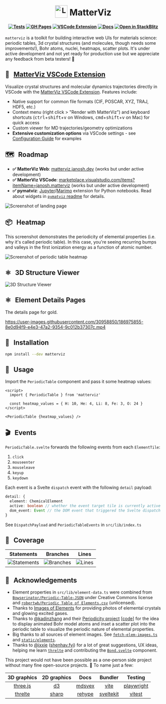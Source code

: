 <h1 align="center">
  <sub><img src="static/favicon.svg" alt="Logo" width="40px"></sub> MatterViz
</h1>

<h4 align="center">

[![Tests](https://github.com/janosh/matterviz/actions/workflows/test.yml/badge.svg)](https://github.com/janosh/matterviz/actions/workflows/test.yml)
[![GH Pages](https://github.com/janosh/matterviz/actions/workflows/gh-pages.yml/badge.svg)](https://github.com/janosh/matterviz/actions/workflows/gh-pages.yml)
[![VSCode Extension](https://img.shields.io/badge/Install%20VSCode-Extension-blue?logo=typescript&logoColor=white)](https://marketplace.visualstudio.com/items?itemName=janosh.matterviz)
[![Docs](https://img.shields.io/badge/Read-the%20docs-blue?logo=googledocs&logoColor=white)](https://matterviz.janosh.dev)
[![Open in StackBlitz](https://img.shields.io/badge/Open%20in-StackBlitz-darkblue?logo=stackblitz&logoColor=white)](https://stackblitz.com/github/janosh/matterviz)

</h4>

`matterviz` is a toolkit for building interactive web UIs for materials science: periodic tables, 3d crystal structures (and molecules, though needs some improvements!), Bohr atoms, nuclei, heatmaps, scatter plots. It's under active development and not yet ready for production use but we appreciate any feedback from beta testers! 🙏

## 🔌 &thinsp; [MatterViz VSCode Extension]

Visualize crystal structures and molecular dynamics trajectories directly in VSCode with the [MatterViz VSCode Extension]. Features include:

- Native support for common file formats (CIF, POSCAR, XYZ, TRAJ, HDF5, etc.)
- Context menu (right click > "Render with MatterViz") and keyboard shortcuts (<kbd>ctrl</kbd>+<kbd>shift</kbd>+<kbd>v</kbd> on Windows, <kbd>cmd</kbd>+<kbd>shift</kbd>+<kbd>v</kbd> on Mac) for quick access
- Custom viewer for MD trajectories/geometry optimizations
- **Extensive customization options** via VSCode settings - see [Configuration Guide](extensions/vscode/readme.md#️-configuration--customization) for examples

[matterviz vscode extension]: https://marketplace.visualstudio.com/items?itemName=janosh.matterviz

## 🗺️ &thinsp; Roadmap

- **✅ MatterViz Web**: [matterviz.janosh.dev](https://matterviz.janosh.dev) (works but under active development)
- **✅ MatterViz VSCode**: [marketplace.visualstudio.com/items?itemName=janosh.matterviz](https://marketplace.visualstudio.com/items?itemName=janosh.matterviz) (works but under active development)
- **✅ pymatviz**: [Jupyter](https://jupyter.org)/[Marimo](https://marimo.io) extension for Python notebooks. Read about widgets in [`pymatviz` readme](https://github.com/janosh/pymatviz/blob/main/readme.md#interactive-widgets) for details.

![Screenshot of landing page](static/2023-02-13-landing-page.webp)

## 📦 &thinsp; Heatmap

This screenshot demonstrates the periodicity of elemental properties (i.e. why it's called periodic table). In this case, you're seeing recurring bumps and valleys in the first ionization energy as a function of atomic number.

![Screenshot of periodic table heatmap](static/2023-02-13-heatmap.webp)

## ⚛️ &thinsp; 3D Structure Viewer

![3D Structure Viewer](https://github.com/janosh/matterviz/assets/30958850/72f78ad8-16fc-4eab-84ca-a985ce27e2b1)

## ⚛️ &thinsp; Element Details Pages

The details page for gold.

<https://user-images.githubusercontent.com/30958850/186975855-8e0d94f9-e4e3-47a2-9354-9c012b37307c.mp4>

## 🔨 &thinsp; Installation

```sh
npm install --dev matterviz
```

## 📙 &thinsp; Usage

Import the `PeriodicTable` component and pass it some heatmap values:

```svelte
<script>
  import { PeriodicTable } from 'matterviz'

  const heatmap_values = { H: 10, He: 4, Li: 8, Fe: 3, O: 24 }
</script>

<PeriodicTable {heatmap_values} />
```

## 🎬 &thinsp; Events

`PeriodicTable.svelte` forwards the following events from each `ElementTile`:

1. `click`
1. `mouseenter`
1. `mouseleave`
1. `keyup`
1. `keydown`

Each event is a Svelte `dispatch` event with the following `detail` payload:

```ts
detail: {
  element: ChemicalElement
  active: boolean // whether the event target tile is currently active
  dom_event: Event // the DOM event that triggered the Svelte dispatch
}
```

See `DispatchPayload` and `PeriodicTableEvents` in `src/lib/index.ts`

## 🧪 &thinsp; Coverage

| Statements                                                                                 | Branches                                                                          | Lines                                                                            |
| ------------------------------------------------------------------------------------------ | --------------------------------------------------------------------------------- | -------------------------------------------------------------------------------- |
| ![Statements](https://img.shields.io/badge/statements-99.84%25-brightgreen.svg?style=flat) | ![Branches](https://img.shields.io/badge/branches-82.92%25-yellow.svg?style=flat) | ![Lines](https://img.shields.io/badge/lines-99.84%25-brightgreen.svg?style=flat) |

## 🙏 &thinsp; Acknowledgements

- Element properties in `src/lib/element-data.ts` were combined from [`Bowserinator/Periodic-Table-JSON`](https://github.com/Bowserinator/Periodic-Table-JSON/blob/master/PeriodicTableJSON.json) under Creative Commons license and [`robertwb/Periodic Table of Elements.csv`](https://gist.github.com/robertwb/22aa4dbfb6bcecd94f2176caa912b952) (unlicensed).
- Thanks to [Images of Elements](https://images-of-elements.com) for providing photos of elemental crystals and glowing excited gases.
- Thanks to [@kadinzhang](https://github.com/kadinzhang) and their [Periodicity project](https://ptable.netlify.app) [[code](https://github.com/kadinzhang/Periodicity)] for the idea to display animated Bohr model atoms and inset a scatter plot into the periodic table to visualize the periodic nature of elemental properties.
- Big thanks to all sources of element images. See [`fetch-elem-images.ts`](https://github.com/janosh/matterviz/blob/-/src/fetch-elem-images.ts) and [`static/elements`](https://github.com/janosh/matterviz/tree/main/static/elements).
- Thanks to [@ixxie](https://github.com/ixxie) ([shenhav.fyi](https://shenhav.fyi)) for a lot of great suggestions, UX ideas, helping me learn [`threlte`](https://threlte.xyz) and contributing the [`Bond.svelte`](https://github.com/janosh/matterviz/blob/-/src/lib/structure/Bond.svelte) component.

This project would not have been possible as a one-person side project without many fine open-source projects. 🙏 To name just a few:

|           3D graphics           |               2D graphics                |                     Docs                     |               Bundler               |               Testing                |
| :-----------------------------: | :--------------------------------------: | :------------------------------------------: | :---------------------------------: | :----------------------------------: |
| [three.js](https://threejs.org) |          [d3](https://d3js.org)          |         [mdsvex](https://mdsvex.com)         |     [vite](https://vitejs.dev)      | [playwright](https://playwright.dev) |
| [threlte](https://threlte.xyz)  | [sharp](https://sharp.pixelplumbing.com) | [rehype](https://github.com/rehypejs/rehype) | [sveltekit](https://kit.svelte.dev) |     [vitest](https://vitest.dev)     |
